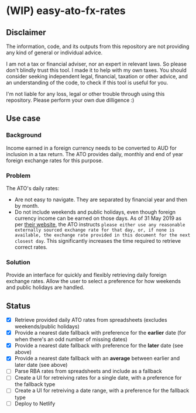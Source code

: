 # (WIP) easy-ato-fx-rates

## Disclaimer
The information, code, and its outputs from this repository are not providing any kind of general or individual advice.

I am not a tax or financial adviser, nor an expert in relevant laws. So please don't blindly trust this tool. I made it to help with my own taxes. You should consider seeking independent legal, financial, taxation or other advice, and an understanding of the code, to check if this tool is useful for you.

I'm not liable for any loss, legal or other trouble through using this repository. Please perform your own due dilligence :)

## Use case
### Background
Income earned in a foreign currency needs to be converted to AUD for inclusion in a tax return. The ATO provides daily, monthly and end of year foreign exchange rates for this purpose.

### Problem
The ATO's daily rates:
* Are not easy to navigate. They are separated by financial year and then by month.
* Do not include weekends and public holidays, even though foreign currency income can be earned on those days. As of 31 May 2019 as per [their website](https://www.ato.gov.au/Rates/Foreign-exchange-rates/?anchor=Dailyrates#Dailyrates), the ATO instructs `please either use any reasonable externally sourced exchange rate for that day, or, if none is available, the exchange rate provided in this document for the next closest day`. This significantly increases the time required to retrieve correct rates.

### Solution
Provide an interface for quickly and flexibly retrieving daily foreign exchange rates. Allow the user to select a preference for how weekends and public holidays are handled.

## Status
- [x] Retrieve provided daily ATO rates from spreadsheets (excludes weekends/public holidays)
- [x] Provide a nearest date fallback with preference for the **earlier** date (for when there's an odd number of missing dates)
- [x] Provide a nearest date fallback with preference for the **later** date (see above)
- [x] Provide a nearest date fallback with an **average** between earlier and later date (see above)
- [ ] Parse RBA rates from spreadsheets and include as a fallback
- [ ] Create a UI for retreiving rates for a single date, with a preference for the fallback type
- [ ] Create a UI for retreiving a date range, with a preference for the fallback type
- [ ] Deploy to Netlify
